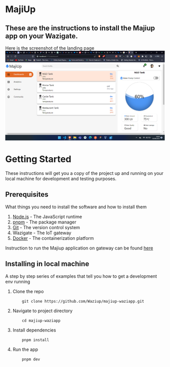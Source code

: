 # MajiUp

## These are the instructions to install the Majiup app on your Wazigate.

Here is the screenshot of the landing page
![Image of landing page](./images/landingpage.png)

# Getting Started

These instructions will get you a copy of the project up and running on your local machine for development and testing purposes.

## Prerequisites

What things you need to install the software and how to install them

1. [Node.js](https://nodejs.org/en/download/) - The JavaScript runtime
2. [pnpm](https://pnpm.js.org/en/installation) - The package manager
3. [Git](https://git-scm.com/downloads) - The version control system
4. Wazigate - The IoT gateway
5. [Docker](https://docs.docker.com/get-docker/) - The containerization platform


Instruction to run the Majiup application on gateway can be found [here](https://github.com/Waziup/majiup-backend/blob/main/README.md)

## Installing in local machine

A step by step series of examples that tell you how to get a development env running

1. Clone the repo
   ```
       git clone https://github.com/Waziup/majiup-waziapp.git
   ```
2. Navigate to project directory
   ```
       cd majiup-waziapp
   ```
3. Install dependencies
   ```
       pnpm install
   ```
4. Run the app
   ```
       pnpm dev
   ```
